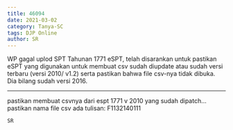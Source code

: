 ```yaml
---
title: 46094
date: 2021-03-02
category: Tanya-SC
tags: DJP Online
author: SR
---
```


WP gagal uplod SPT Tahunan 1771 eSPT, telah disarankan untuk pastikan eSPT yang digunakan untuk membuat csv sudah diupdate atau sudah versi terbaru (versi 2010/ v1.2) serta pastikan bahwa file csv-nya tidak dibuka. Dia bilang sudah versi 2016.

---

pastikan membuat csvnya dari espt 1771 v 2010 yang sudah dipatch... pastikan nama file csv ada tulisan: F1132140111

`SR`
